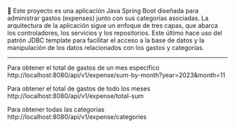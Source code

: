 📌 Este proyecto es una aplicación Java Spring Boot diseñada para administrar gastos (expenses) junto con sus categorías asociadas. 
La arquitectura de la aplicación sigue un enfoque de tres capas, que abarca los controladores, los servicios y los repositorios. 
Este último hace uso del patrón JDBC template para facilitar el acceso a la base de datos y la manipulación de los datos relacionados con los gastos y categorías.

--------------------------------------------------------------------------------------------------------------------------------------------------------------------------------------

Para obtener el total de gastos de un mes especifico
http://localhost:8080/api/v1/expense/sum-by-month?year=2023&month=11

Para obtener el total de gastos de todo los meses
http://localhost:8080/api/v1/expense/total-sum

Para obtener todas las categorias
http://localhost:8080/api/v1/expense/categories
